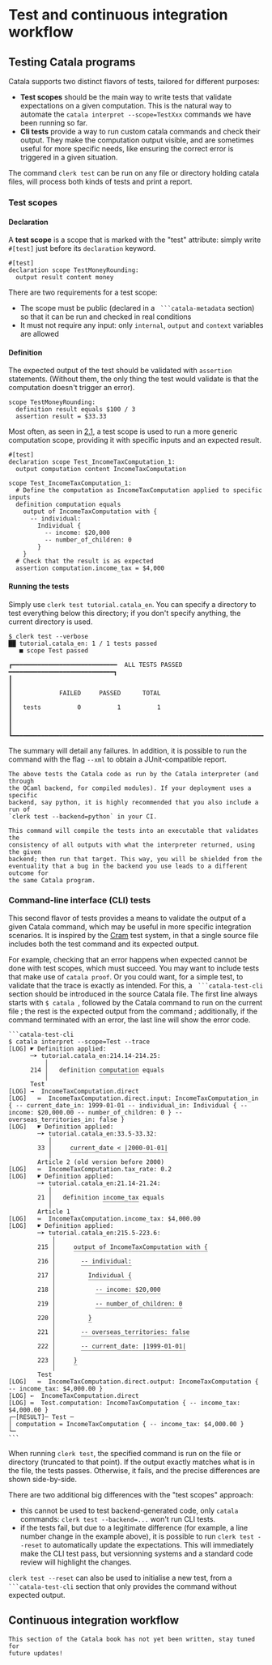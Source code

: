 # Test and continuous integration workflow

<div id="tock" data-block_title="Summary"></div>
<div id="tocw"></div>

## Testing Catala programs

Catala supports two distinct flavors of tests, tailored for different purposes:

- **Test scopes** should be the main way to write tests that validate
  expectations on a given computation. This is the natural way to automate the
  `catala interpret --scope=TestXxx` commands we have been running so far.
- **Cli tests** provide a way to run custom catala commands and check their
  output. They make the computation output visible, and are sometimes useful for
  more specific needs, like ensuring the correct error is triggered in a given
  situation.

The command `clerk test` can be run on any file or directory holding catala
files, will process both kinds of tests and print a report.

### Test scopes

#### Declaration

A **test scope** is a scope that is marked with the "test" attribute: simply
write `#[test]` just before its `declaration` keyword.

```catala
#[test]
declaration scope TestMoneyRounding:
  output result content money
```

There are two requirements for a test scope:
- The scope must be public (declared in a `` ```catala-metadata`` section) so
  that it can be run and checked in real conditions
- It must not require any input: only `internal`, `output` and `context`
  variables are allowed

#### Definition

The expected output of the test should be validated with `assertion` statements. (Without them, the only thing the test would validate is that the computation doesn't trigger an error).

```catala
scope TestMoneyRounding:
  definition result equals $100 / 3
  assertion result = $33.33
```

Most often, as seen in [2.1](2-1-basic-blocks.html#testing-the-code),
a test scope is used to run a more generic computation scope, providing it with
specific inputs and an expected result.

```catala
#[test]
declaration scope Test_IncomeTaxComputation_1:
  output computation content IncomeTaxComputation

scope Test_IncomeTaxComputation_1:
  # Define the computation as IncomeTaxComputation applied to specific inputs
  definition computation equals
    output of IncomeTaxComputation with {
      -- individual:
        Individual {
          -- income: $20,000
          -- number_of_children: 0
        }
    }
  # Check that the result is as expected
  assertion computation.income_tax = $4,000
```

#### Running the tests

Simply use `clerk test tutorial.catala_en`. You can specify a directory to test
everything below this directory; if you don't specify anything, the current
directory is used.

```shell-session
$ clerk test --verbose
██ tutorial.catala_en: 1 / 1 tests passed
   ■ scope Test passed

┏━━━━━━━━━━━━━━━━━━━━━━━━━━━━━  ALL TESTS PASSED  ━━━━━━━━━━━━━━━━━━━━━━━━━━━━━┓
┃                                                                              ┃
┃             FAILED     PASSED      TOTAL                                     ┃
┃   tests          0          1          1                                     ┃
┃                                                                              ┃
┗━━━━━━━━━━━━━━━━━━━━━━━━━━━━━━━━━━━━━━━━━━━━━━━━━━━━━━━━━━━━━━━━━━━━━━━━━━━━━━┛
```

The summary will detail any failures. In addition, it is possible to run the
command with the flag `--xml` to obtain a JUnit-compatible report.

~~~admonish note title="Validating the backend-generated code"
The above tests the Catala code as run by the Catala interpreter (and through
the OCaml backend, for compiled modules). If your deployment uses a specific
backend, say python, it is highly recommended that you also include a run of
`clerk test --backend=python` in your CI.

This command will compile the tests into an executable that validates the
consistency of all outputs with what the interpreter returned, using the given
backend; then run that target. This way, you will be shielded from the
eventuality that a bug in the backend you use leads to a different outcome for
the same Catala program.
~~~


### Command-line interface (CLI) tests

This second flavor of tests provides a means to validate the output of a given
Catala command, which may be useful in more specific integration scenarios. It
is inspired by the [Cram](https://bitheap.org/cram/) test system, in that a
single source file includes both the test command and its expected output.

For example, checking that an error happens when expected cannot be done with
test scopes, which must succeed. You may want to include tests that make use of
`catala proof`. Or you could want, for a simple test, to validate that the trace is
exactly as intended. For this, a `` ```catala-test-cli`` section should be
introduced in the source Catala file. The first line always starts with
`$ catala `, followed by the Catala command to run on the current file ; the
rest is the expected output from the command ; additionally, if the command
terminated with an error, the last line will show the error code.

    ```catala-test-cli
    $ catala interpret --scope=Test --trace
    [LOG] ☛ Definition applied:
          ─➤ tutorial.catala_en:214.14-214.25:
              │
          214 │   definition computation equals
              │              ‾‾‾‾‾‾‾‾‾‾‾
          Test
    [LOG] →  IncomeTaxComputation.direct
    [LOG]   ≔  IncomeTaxComputation.direct.input: IncomeTaxComputation_in { -- current_date_in: 1999-01-01 -- individual_in: Individual { -- income: $20,000.00 -- number_of_children: 0 } -- overseas_territories_in: false }
    [LOG]   ☛ Definition applied:
            ─➤ tutorial.catala_en:33.5-33.32:
               │
            33 │     current_date < |2000-01-01|
               │     ‾‾‾‾‾‾‾‾‾‾‾‾‾‾‾‾‾‾‾‾‾‾‾‾‾‾‾
            Article 2 (old version before 2000)
    [LOG]   ≔  IncomeTaxComputation.tax_rate: 0.2
    [LOG]   ☛ Definition applied:
            ─➤ tutorial.catala_en:21.14-21.24:
               │
            21 │   definition income_tax equals
               │              ‾‾‾‾‾‾‾‾‾‾
            Article 1
    [LOG]   ≔  IncomeTaxComputation.income_tax: $4,000.00
    [LOG]   ☛ Definition applied:
            ─➤ tutorial.catala_en:215.5-223.6:
                │
            215 │     output of IncomeTaxComputation with {
                │     ‾‾‾‾‾‾‾‾‾‾‾‾‾‾‾‾‾‾‾‾‾‾‾‾‾‾‾‾‾‾‾‾‾‾‾‾‾
            216 │       -- individual:
                │       ‾‾‾‾‾‾‾‾‾‾‾‾‾‾
            217 │         Individual {
                │         ‾‾‾‾‾‾‾‾‾‾‾‾
            218 │           -- income: $20,000
                │           ‾‾‾‾‾‾‾‾‾‾‾‾‾‾‾‾‾‾
            219 │           -- number_of_children: 0
                │           ‾‾‾‾‾‾‾‾‾‾‾‾‾‾‾‾‾‾‾‾‾‾‾‾
            220 │         }
                │         ‾
            221 │       -- overseas_territories: false
                │       ‾‾‾‾‾‾‾‾‾‾‾‾‾‾‾‾‾‾‾‾‾‾‾‾‾‾‾‾‾‾
            222 │       -- current_date: |1999-01-01|
                │       ‾‾‾‾‾‾‾‾‾‾‾‾‾‾‾‾‾‾‾‾‾‾‾‾‾‾‾‾‾
            223 │     }
                │     ‾
            Test
    [LOG]   ≔  IncomeTaxComputation.direct.output: IncomeTaxComputation { -- income_tax: $4,000.00 }
    [LOG] ←  IncomeTaxComputation.direct
    [LOG] ≔  Test.computation: IncomeTaxComputation { -- income_tax: $4,000.00 }
    ┌─[RESULT]─ Test ─
    │ computation = IncomeTaxComputation { -- income_tax: $4,000.00 }
    └─
    ```

When running `clerk test`, the specified command is run on the file or directory (truncated
to that point). If the output exactly matches what is in the file, the tests
passes. Otherwise, it fails, and the precise differences are shown side-by-side.

There are two additional big differences with the "test scopes" approach:
- this cannot be used to test backend-generated code, only `catala` commands:
  `clerk test --backend=...` won't run CLI tests.
- if the tests fail, but due to a legitimate difference (for example, a line
  number change in the example above), it is possible to run
  `clerk test --reset` to automatically update the expectations. This will
  immediately make the CLI test pass, but versionning
  systems and a standard code review will highlight the changes.

`clerk test --reset` can also be used to initialise a new test, from a
`` ```catala-test-cli`` section that only provides the command without expected
output.

## Continuous integration workflow

~~~admonish danger title="Work in progress"
This section of the Catala book has not yet been written, stay tuned for
future updates!
~~~

<!-- TODO:
  - (prerequisite) have some dev docker images
  - give a yaml file example (mention clerk ci)
  - generate Catala target's archives artifact (requires standalone archives)
-->
